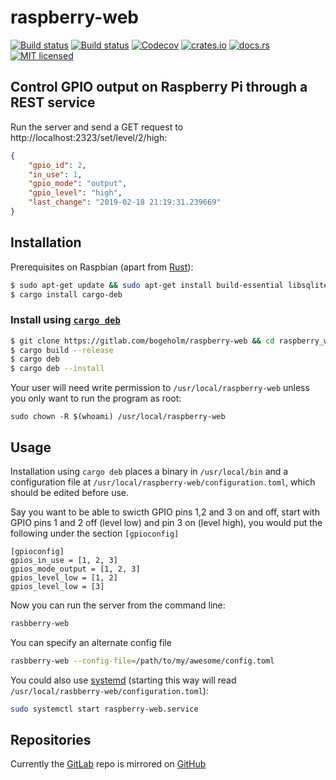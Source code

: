 # raspberry-web 
[![Build status](https://gitlab.com/bogeholm/raspberry-web/badges/master/build.svg)](https://gitlab.com/bogeholm/raspberry-web/) 
[![Build status](https://api.travis-ci.com/bogeholm/raspberry-web.svg?branch=master
)](https://travis-ci.com/bogeholm/raspberry-web) 
[![Codecov](https://codecov.io/gl/bogeholm/raspberry-web/branch/master/graph/badge.svg)](https://codecov.io/gl/bogeholm/raspberry-web) 
[![crates.io](https://img.shields.io/crates/v/raspberry-web.svg)](https://crates.io/crates/raspberry-web) 
[![docs.rs](https://docs.rs/raspberry-web/badge.svg)](https://docs.rs/crate/raspberry-web/)
[![MIT licensed](https://img.shields.io/badge/license-MIT-blue.svg)](LICENSE)


## Control GPIO output on Raspberry Pi through a REST service 
Run the server and send a GET request to http://localhost:2323/set/level/2/high:
```json
{
    "gpio_id": 2,
    "in_use": 1,
    "gpio_mode": "output",
    "gpio_level": "high",
    "last_change": "2019-02-18 21:19:31.239669"
}
```

## Installation
Prerequisites on Raspbian (apart from [Rust](https://www.rust-lang.org/tools/install)):
```bash
$ sudo apt-get update && sudo apt-get install build-essential libsqlite3-dev
$ cargo install cargo-deb
```

### Install using [`cargo deb`](https://github.com/mmstick/cargo-deb)
```bash
$ git clone https://gitlab.com/bogeholm/raspberry-web && cd raspberry_web
$ cargo build --release
$ cargo deb
$ cargo deb --install
```
Your user will need write permission to `/usr/local/raspberry-web` unless you only want to run the program as root:
```
sudo chown -R $(whoami) /usr/local/raspberry-web
```

## Usage
Installation using `cargo deb` places a binary in `/usr/local/bin` and a configuration file at `/usr/local/raspberry-web/configuration.toml`, which should be edited before use.

Say you want to be able to swicth GPIO pins 1,2 and 3 on and off, start with GPIO pins 1 and 2 off (level low) and pin 3 on (level high), you would put the following under the section `[gpioconfig]`
```
[gpioconfig]
gpios_in_use = [1, 2, 3]
gpios_mode_output = [1, 2, 3]
gpios_level_low = [1, 2]
gpios_level_low = [3]
```

Now you can run the server from the command line:
```bash
rasbberry-web
```

You can specify an alternate config file
```bash
rasbberry-web --config-file=/path/to/my/awesome/config.toml
```

You could also use [systemd](https://wiki.debian.org/systemd) (starting this way will read `/usr/local/rasbberry-web/configuration.toml`):
```bash
sudo systemctl start raspberry-web.service
```


## Repositories
Currently the [GitLab](https://gitlab.com/bogeholm/raspberry-web) repo is mirrored on [GitHub](https://github.com/bogeholm/raspberry-web)